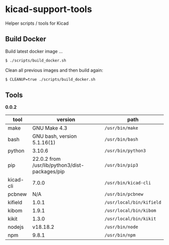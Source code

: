 # kicad-support-tools
Helper scripts / tools for Kicad


## Build Docker

Build latest docker image ...

```bash
$ ./scripts/build_docker.sh
```

Clean all previous images and then build again:

```bash
$ CLEANUP=true ./scripts/build_docker.sh
```


## Tools

**0.0.2**

| tool | version | path |
|---|---|---|
| make | GNU Make 4.3 | `/usr/bin/make` |
| bash | GNU bash, version 5.1.16(1) | `/usr/bin/bash` |
| python | 3.10.6 | `/usr/bin/python3` |
| pip | 22.0.2 from /usr/lib/python3/dist-packages/pip | `/usr/bin/pip3` |
| kicad-cli | 7.0.0 | `/usr/bin/kicad-cli` |
| pcbnew | N/A | `/usr/bin/pcbnew` |
| kifield | 1.0.1 | `/usr/local/bin/kifield` |
| kibom | 1.9.1 | `/usr/local/bin/kibom` |
| kikit | 1.3.0 | `/usr/local/bin/kikit` |
| nodejs | v18.18.2 | `/usr/bin/node` |
| npm | 9.8.1 | `/usr/bin/npm` |
